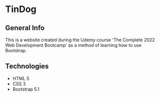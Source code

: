 # TinDog

## General Info

This is a website created during the Udemy course 'The Complete 2022 Web Development Bootcamp' as a method of learning how to use Bootstrap.

## Technologies

- HTML 5
- CSS 3
- Bootstrap 5.1
